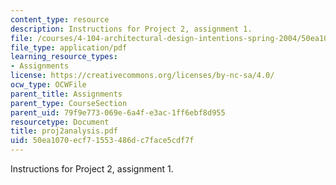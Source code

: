```yaml
---
content_type: resource
description: Instructions for Project 2, assignment 1.
file: /courses/4-104-architectural-design-intentions-spring-2004/50ea1070ecf71553486dc7face5cdf7f_proj2analysis.pdf
file_type: application/pdf
learning_resource_types:
- Assignments
license: https://creativecommons.org/licenses/by-nc-sa/4.0/
ocw_type: OCWFile
parent_title: Assignments
parent_type: CourseSection
parent_uid: 79f9e773-069e-6a4f-e3ac-1ff6ebf8d955
resourcetype: Document
title: proj2analysis.pdf
uid: 50ea1070-ecf7-1553-486d-c7face5cdf7f
---
```

Instructions for Project 2, assignment 1.